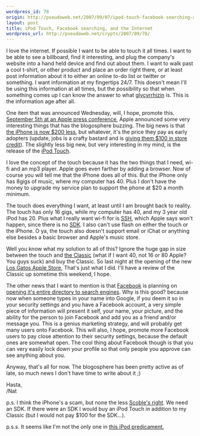 ```yaml
--- 
wordpress_id: 78
origin: http://pseudoweb.net/2007/09/07/ipod-touch-facebook-searching-and-the-internet/
layout: post
title: iPod Touch, Facebook searching, and the Internet
wordpress_url: http://pseudoweb.net/crypts/2007/09/78/
---
```

I love the internet. If possible I want to be able to touch it all times. I want to be able to see a billboard, find it interesting, and plug the company's website into a hand held device and find out about them. I want to walk past a cool t-shirt, or other product and place an order right there, or at least post information about it to either an online to-do list or twitter or something. I want information at my fingertips 24/7. This doesn't mean I'll be using this information at all times, but the possibility so that when something comes up I can know the answer to what <a href="http://wordie.org/words/glycyrrhizin">glycyrrhizin</a> is. This is the information age after all.<!--more-->

One item that was announced Wednesday, will, I hope, promote this. <a href="http://www.engadget.com/2007/09/05/steve-jobs-live-apples-the-beat-goes-on-special-event/">September 5th at an Apple press conference</a>, Apple announced some very interesting things that has the blogosphere buzzing. The big news is that <a href="http://www.engadget.com/2007/09/05/apple-cuts-iphone-price-to-399/">the iPhone is now $200 less</a>, but whatever, it's the price they pay as early adopters (update, jobs is a crafty bastard and is <a href="http://www.apple.com/hotnews/openiphoneletter/">giving them $100 in store credit</a>). The slightly less big new, but very interesting in my mind, is the release of the <a href="http://www.apple.com/ipodtouch/">iPod Touch</a>.

I love the concept of the touch because it has the two things that I need, wi-fi and an mp3 player. Apple goes even farther by adding a browser. Now of course you will tell me that the iPhone does all of this. But the iPhone only has 8gigs of music, where my computer has 40. Plus I don't have the money to upgrade my service plan to support the phone at $20 a month minimum.

The touch does everything I want, at least until I am brought back to reality. The touch has only 16 gigs, while my computer has 40, and my 3 year old iPod has 20. Plus what I really want wi-fi for is <a href="http://en.wikipedia.org/wiki/Secure_Shell">SSH</a>, which Apple says won't happen, since there is no <a href="http://en.wikipedia.org/wiki/SDK">SDK</a>. I also can't use flash on either the touch or the iPhone. O ya, the touch also doesn't support email or iChat or anything else besides a basic browser and Apple's music store.

Well you know what my solution to all of this? Ignore the huge gap in size between the touch and <a href="http://www.apple.com/ipodclassic/">the Classic</a> (what if I want 40, not 16 or 80 Apple? You guys suck) and buy the Classic. So last night at the opening of the new <a href="http://www.apple.com/retail/losgatos/">Los Gatos Apple Store</a>, That's just what I did. I'll have a review of the Classic up sometime this weekend, I hope.

The other news that I want to mention is that <a href="http://www.facebook.com/">Facebook</a> is planning on <a href="http://blog.facebook.com/blog.php?post=2963412130">opening it's entire directory to search engines</a>. Why is this good? because now when someone types in your name into Google, if you deem it so in your security settings and you have a Facebook account, a very simple piece of information will present it self, your name, your picture, and the ability for the person to join Facebook and add you as a friend and/or message you. This is a genius marketing strategy, and will probably get many users onto Facebook. This will also, I hope, promote more Facebook users to pay close attention to their security settings, because the default ones are somewhat open. The cool thing about Facebook though is that you can very easily lock down your profile so that only people you approve can see anything about you.

Anyway, that's all for now. The blogosphere has been pretty active as of late, so much news I don't have time to write about it ;)

Hasta,  
/Nat

p.s. I think the iPhone's a scam, but none the less <a href="http://scobleizer.com/2007/09/06/dear-steve-jobs/">Scoble's right</a>. We need an SDK. If there were an SDK I would buy an iPod Touch in addition to my Classic (but I would not pay $100 for the SDK...).

p.s.s. It seems like I'm not the only one in <a href="http://www.macworld.com/weblogs/editors/2007/09/ipoddilemma/index.php">this iPod predicament.</a>
